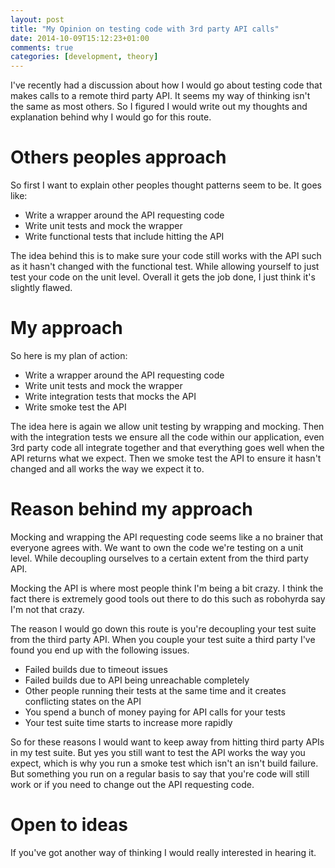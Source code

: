 ```yaml
---
layout: post
title: "My Opinion on testing code with 3rd party API calls"
date: 2014-10-09T15:12:23+01:00
comments: true
categories: [development, theory]
---
```

I've recently had a discussion about how I would go about testing code that makes calls to a remote third party API. It seems my way of thinking isn't the same as most others. So I figured I would write out my thoughts and explanation behind why I would go for this route.

<!-- more -->
# Others peoples approach

So first I want to explain other peoples thought patterns seem to be. It goes like:

* Write a wrapper around the API requesting code
* Write unit tests and mock the wrapper
* Write functional tests that include hitting the API

The idea behind this is to make sure your code still works with the API such as it hasn't changed with the functional test. While allowing yourself to just test your code on the unit level. Overall it gets the job done, I just think it's slightly flawed.

# My approach

So here is my plan of action:

* Write a wrapper around the API requesting code
* Write unit tests and mock the wrapper
* Write integration tests that mocks the API
* Write smoke test the API

The idea here is again we allow unit testing by wrapping and mocking. Then with the integration tests we ensure all the code within our application, even 3rd party code all integrate together and that everything goes well when the API returns what we expect. Then we smoke test the API to ensure it hasn't changed and all works the way we expect it to.

# Reason behind my approach

Mocking and wrapping the API requesting code seems like a no brainer that everyone agrees with. We want to own the code we're testing on a unit level. While decoupling ourselves to a certain extent from the third party API.

Mocking the API is where most people think I'm being a bit crazy. I think the fact there is extremely good tools out there to do this such as robohyrda say I'm not that crazy.

The reason I would go down this route is you're decoupling your test suite from the third party API. When you couple your test suite a third party I've found you end up with the following issues.

* Failed builds due to timeout issues
* Failed builds due to API being unreachable completely
* Other people running their tests at the same time and it creates conflicting states on the API
* You spend a bunch of money paying for API calls for your tests
* Your test suite time starts to increase more rapidly

So for these reasons I would want to keep away from hitting third party APIs in my test suite. But yes you still want to test the API works the way you expect, which is why you run a smoke test which isn't an isn't build failure. But something you run on a regular basis to say that you're code will still work or if you need to change out the API requesting code.

# Open to ideas

If you've got another way of thinking I would really interested in hearing it.

